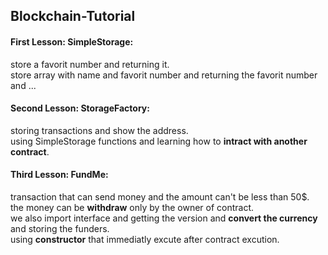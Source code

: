 ## Blockchain-Tutorial

<h4>First Lesson: SimpleStorage:</h4>
store a favorit number and returning it.<br/>
store array with name and favorit number and returning the favorit number and ...
<h4>Second Lesson: StorageFactory:</h4>
storing transactions and show the address.<br/>
using SimpleStorage functions and learning how to <strong>intract with another contract</strong>.
<h4>Third Lesson: FundMe:</h4>
transaction that can send money and the amount can't be less than 50$.<br/>
the money can be <strong>withdraw</strong> only by the owner of contract.<br/>
we also import interface and getting the version and <strong>convert the currency</strong> and storing the funders.<br/>
using <strong>constructor</strong> that immediatly excute after contract excution.
